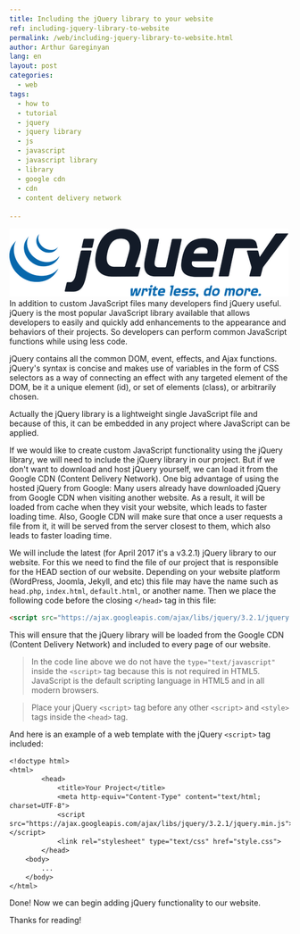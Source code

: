 ```yaml
---
title: Including the jQuery library to your website
ref: including-jquery-library-to-website
permalink: /web/including-jquery-library-to-website.html
author: Arthur Gareginyan
lang: en
layout: post
categories:
  - web
tags:
  - how to
  - tutorial
  - jquery
  - jquery library
  - js
  - javascript
  - javascript library
  - library
  - google cdn
  - cdn
  - content delivery network

---
```


![thumb](/images/thumbnail/jquery.png)
In addition to custom JavaScript files many developers find jQuery useful. jQuery is the most popular JavaScript library available that allows developers to easily and quickly add enhancements to the appearance and behaviors of their projects. So developers can perform common JavaScript functions while using less code.

jQuery contains all the common DOM, event, effects, and Ajax functions. jQuery's syntax is concise and makes use of variables in the form of CSS selectors as a way of connecting an effect with any targeted element of the DOM, be it a unique element (id), or set of elements (class), or arbitrarily chosen.

Actually the jQuery library is a lightweight single JavaScript file and because of this, it can be embedded in any project where JavaScript can be applied.

If we would like to create custom JavaScript functionality using the jQuery library, we will need to include the jQuery library in our project. But if we don't want to download and host jQuery yourself, we can load it from the Google CDN (Content Delivery Network). One big advantage of using the hosted jQuery from Google: Many users already have downloaded jQuery from Google CDN when visiting another website. As a result, it will be loaded from cache when they visit your website, which leads to faster loading time. Also, Google CDN will make sure that once a user requests a file from it, it will be served from the server closest to them, which also leads to faster loading time.

We will include the latest (for April 2017 it's a v3.2.1) jQuery library to our website. For this we need to find the file of our project that is responsible for the HEAD section of our website. Depending on your website platform (WordPress, Joomla, Jekyll, and etc) this file may have the name such as `head.php`, `index.html`, `default.html`, or another name. Then we place the following code before the closing `</head>` tag in this file:

```html
<script src="https://ajax.googleapis.com/ajax/libs/jquery/3.2.1/jquery.min.js"></script>
```

This will ensure that the jQuery library will be loaded from the Google CDN (Content Delivery Network) and included to every page of our website.

> In the code line above we do not have the `type="text/javascript"` inside the `<script>` tag because this is not required in HTML5. JavaScript is the default scripting language in HTML5 and in all modern browsers.

> Place your jQuery `<script>` tag before any other `<script>` and `<style>` tags inside the `<head>` tag.


And here is an example of a web template with the jQuery `<script>` tag included:

```
<!doctype html>
<html>
		<head>
			<title>Your Project</title>
			<meta http-equiv="Content-Type" content="text/html; charset=UTF-8">
			<script src="https://ajax.googleapis.com/ajax/libs/jquery/3.2.1/jquery.min.js"></script>
			<link rel="stylesheet" type="text/css" href="style.css">
		</head>
	<body>
		...
	</body>
</html>
```

Done! Now we can begin adding jQuery functionality to our website.

Thanks for reading!
